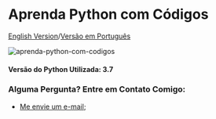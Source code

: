 # Aprenda Python com Códigos

[English Version](https://github.com/Alyssonmach/learning-python-with-codes/tree/master)/[Versão em Português](https://github.com/Alyssonmach/learning-python-with-codes/tree/pt-br-version)

![aprenda-python-com-codigos](https://user-images.githubusercontent.com/58775072/90770030-8ff83880-e2c7-11ea-9ed8-75475c94ad6d.jpg)

#### Versão do Python Utilizada: 3.7

### Alguma Pergunta? Entre em Contato Comigo:
- [Me envie um e-mail](mailto:alyssonmachado388@gmail.com);

